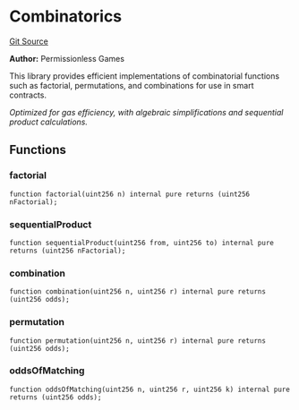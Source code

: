 # Combinatorics
[Git Source](https://github.com//PermissionlessGames/degen-casino/blob/ef1d4f0f9ff01dcc397e9ddcaef29b2222eb408d/src/libraries/Combinatorics.sol)

**Author:**
Permissionless Games

This library provides efficient implementations of combinatorial functions such as factorial,
permutations, and combinations for use in smart contracts.

*Optimized for gas efficiency, with algebraic simplifications and sequential product calculations.*


## Functions
### factorial


```solidity
function factorial(uint256 n) internal pure returns (uint256 nFactorial);
```

### sequentialProduct


```solidity
function sequentialProduct(uint256 from, uint256 to) internal pure returns (uint256 nFactorial);
```

### combination


```solidity
function combination(uint256 n, uint256 r) internal pure returns (uint256 odds);
```

### permutation


```solidity
function permutation(uint256 n, uint256 r) internal pure returns (uint256 odds);
```

### oddsOfMatching


```solidity
function oddsOfMatching(uint256 n, uint256 r, uint256 k) internal pure returns (uint256 odds);
```

